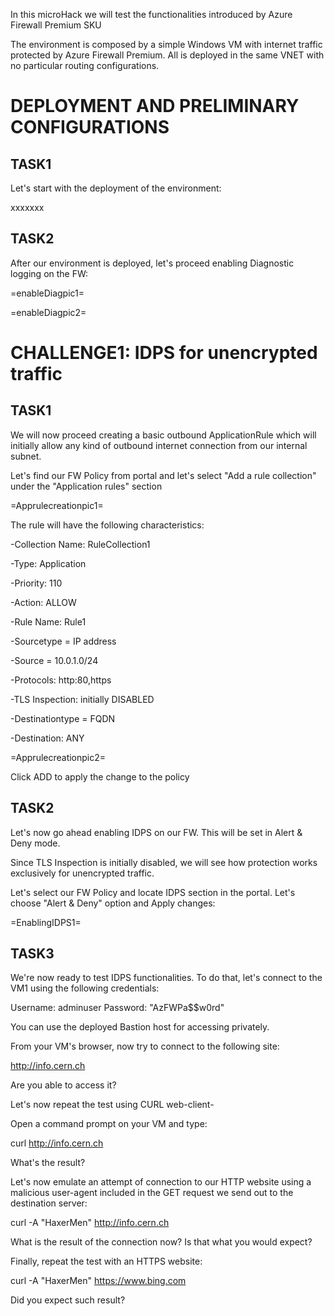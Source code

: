 In this microHack we will test the functionalities introduced by Azure Firewall Premium SKU

The environment is composed by a simple Windows VM with internet traffic protected by Azure Firewall Premium.
All is deployed in the same VNET with no particular routing configurations.

# DEPLOYMENT AND PRELIMINARY CONFIGURATIONS

## TASK1

Let's start with the deployment of the environment:

xxxxxxx

## TASK2

After our environment is deployed, let's proceed enabling Diagnostic logging on the FW:

=enableDiagpic1=

=enableDiagpic2=



# CHALLENGE1:  IDPS for unencrypted traffic

## TASK1

We will now proceed creating a basic outbound ApplicationRule which will initially allow any kind of outbound internet connection from our internal subnet.

Let's find our FW Policy from portal and let's select "Add a rule collection" under the "Application rules" section

=Apprulecreationpic1=

The rule will have the following characteristics:

-Collection Name: RuleCollection1

-Type: Application

-Priority: 110

-Action: ALLOW

-Rule Name: Rule1

-Sourcetype = IP address

-Source = 10.0.1.0/24 

-Protocols: http:80,https

-TLS Inspection: initially DISABLED

-Destinationtype = FQDN

-Destination: ANY

=Apprulecreationpic2=

Click ADD to apply the change to the policy

## TASK2

Let's now go ahead enabling IDPS on our FW.
This will be set in Alert & Deny mode.

Since TLS Inspection is initially disabled, we will see how protection works exclusively for unencrypted traffic.

Let's select our FW Policy and locate IDPS section in the portal.
Let's choose "Alert & Deny" option and Apply changes:

=EnablingIDPS1=

## TASK3

We're now ready to test IDPS functionalities.
To do that, let's connect to the VM1 using the following credentials:

Username: adminuser
Password: "AzFWPa$$w0rd"

You can use the deployed Bastion host for accessing privately.

From your VM's browser, now try to connect to the following site:

http://info.cern.ch

Are you able to access it?

Let's now repeat the test using CURL web-client-

Open a command prompt on your VM and type:

curl http://info.cern.ch

What's the result?

Let's now emulate an attempt of connection to our HTTP website using a malicious user-agent included in the GET request we send out to the destination server:

curl -A "HaxerMen" http://info.cern.ch

What is the result of the connection now?
Is that what you would expect?

Finally, repeat the test with an HTTPS website:

curl -A "HaxerMen" https://www.bing.com 

Did you expect such result?